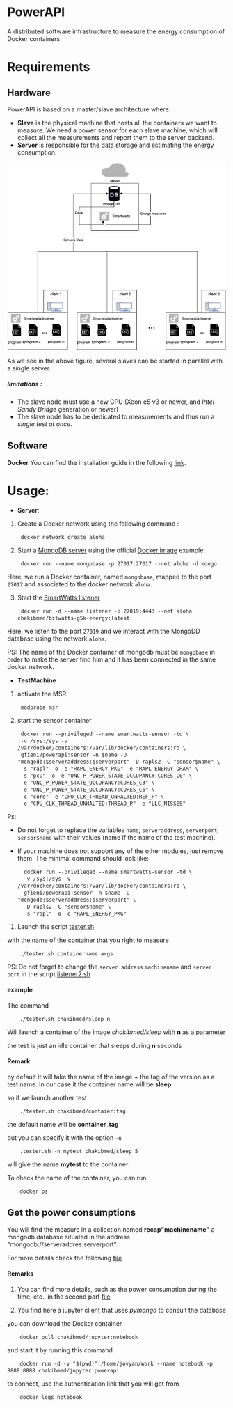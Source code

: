 # PowerAPI
A distributed software infrastructure to measure the energy consumption of Docker containers. 

# Requirements

## Hardware 

PowerAPI is based on a master/slave architecture where:
- **Slave** is the physical machine that hosts all the containers we want to measure. We need a power sensor for each slave machine, which will collect all the measurements and report them to the server backend.
- **Server** is responsible for the data storage and estimating the energy consumption.

![Smartwatts architecture](https://github.com/chakib-belgaid/powerapi-g5k/raw/master/images/SmartWatts.png "Smartwatts Architecture")

As we see in the above figure, several slaves can be started in parallel with a single server. 

##### limitations :
- The slave node must use a new CPU (Xeon e5 v3 or newer, and _Intel Sandy Bridge_ generation or newer)
- The slave node has to be dedicated to measurements and thus run a _single test at once_.

## Software

**Docker** 
You can find the installation guide in the following [link](https://docs.docker.com/install/linux/docker-ce/ubuntu/).


# Usage: 

- **Server**: 
1. Create a Docker network using the following command :
        
        docker network create aloha 

2. Start a [MongoDB server](https://www.mongodb.com) using the official [Docker image](https://hub.docker.com/_/mongo)
   example: 

        docker run --name mongobase -p 27017:27017 --net aloha -d mongo

Here, we run a Docker container, named `mongobase`, mapped to the port `27017` and associated to the docker network `aloha`.

3. Start the [SmartWatts listener](https://hub.docker.com/r/chakibmed/bitwatts-g5k-energy) 

        docker run -d --name listener -p 27019:4443 --net aloha chakibmed/bitwatts-g5k-energy:latest 

Here, we listen to the port `27019` and we interact with the MongoDD database using the network `aloha`.

PS: The name of the Docker container of mongodb must be `mongobase` in order to make the server find him and it has been connected in the same docker network. 


- **TestMachine** 
1. activate the MSR 
   
        modprobe msr

2. start the sensor container 
   
        docker run --privileged --name smartwatts-sensor -td \
        -v /sys:/sys -v /var/docker/containers:/var/lib/docker/containers:ro \
        gfieni/powerapi:sensor -n $name -U "mongodb:$serveraddress:$serverport" -D rapls2 -C "sensor$name" \
        -s "rapl" -o -e "RAPL_ENERGY_PKG" -e "RAPL_ENERGY_DRAM" \
        -s "pcu" -o -e "UNC_P_POWER_STATE_OCCUPANCY:CORES_C0" \
        -e "UNC_P_POWER_STATE_OCCUPANCY:CORES_C3" \
        -e "UNC_P_POWER_STATE_OCCUPANCY:CORES_C6" \
        -c "core" -e "CPU_CLK_THREAD_UNHALTED:REF_P" \
        -e "CPU_CLK_THREAD_UNHALTED:THREAD_P" -e "LLC_MISSES"

Ps:
- Do not forget to replace the variables `name`, `serveraddress`, `serverport`, `sensor$name`  with their values (name if the name of the test machine).
- If your machine does not support any of the other modules, just remove them. The minimal command should look like:
  
        docker run --privileged --name smartwatts-sensor -td \
        -v /sys:/sys -v /var/docker/containers:/var/lib/docker/containers:ro \
        gfieni/powerapi:sensor -n $name -U "mongodb:$serveraddress:$serverport" \
        -D rapls2 -C "sensor$name" \
        -s "rapl" -o -e "RAPL_ENERGY_PKG"

1. Launch the script [tester.sh](tester.sh)

with the name of the container that you right to measure  

        ./tester.sh containername args 
        
PS: Do not forget to change the `server address` `machinename` and `server port` in the script [listener2.sh](listener2.sh)

#### example 

The command 

        ./tester.sh chakibmed/sleep n

Will launch a container of the image *chakibmed/sleep* with **n** as a parameter  

the test is just an idle container that sleeps during **n** seconds 

#### Remark 
by default it will take the name of the image + the tag of the version as a test name. In our case it the container name will be **sleep** 

so if we launch another test 

        ./tester.sh chakibmed/contaier:tag 

the default name will be **container_tag** 

but you can specify it with the option `-n`

        .tester.sh -n mytest chakibmed/sleep 5 

will give the name **mytest** to the container 

To check the name of the container, you can run 

        docker ps 

## Get the power consumptions 

You will find the measure in a collection named **recap"machinename"** a mongodb database situated in the address "mongodb://serveraddres:serverport" 

For more details check the following [file](computeConso.ipynb) 

#### Remarks

1. You can find more details, such as the power consumption during the time, etc., in the second part [file](computeConso.ipynb)

2. You find here a jupyter client that uses *pymongo* to consult the database 

you can download the Docker container 
        
        docker pull chakibmed/jupyter:notebook 

and start it by running this command 

        docker run -d -v "$(pwd)":/home/jovyan/work --name notebook -p 8888:8888 chakibmed/jupyter:powerapi 

to connect, use the authentication link that you will get from 

        docker logs notebook 


